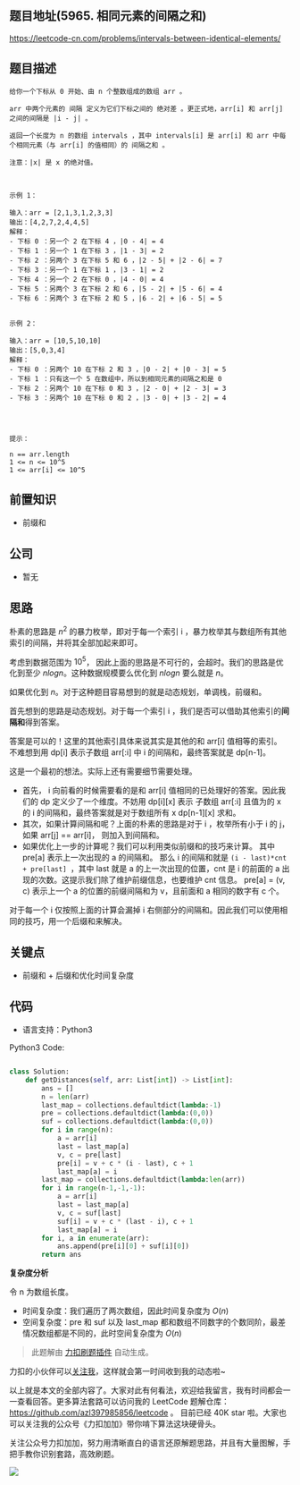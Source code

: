 ## 题目地址(5965. 相同元素的间隔之和)

https://leetcode-cn.com/problems/intervals-between-identical-elements/

## 题目描述

```
给你一个下标从 0 开始、由 n 个整数组成的数组 arr 。

arr 中两个元素的 间隔 定义为它们下标之间的 绝对差 。更正式地，arr[i] 和 arr[j] 之间的间隔是 |i - j| 。

返回一个长度为 n 的数组 intervals ，其中 intervals[i] 是 arr[i] 和 arr 中每个相同元素（与 arr[i] 的值相同）的 间隔之和 。

注意：|x| 是 x 的绝对值。

 

示例 1：

输入：arr = [2,1,3,1,2,3,3]
输出：[4,2,7,2,4,4,5]
解释：
- 下标 0 ：另一个 2 在下标 4 ，|0 - 4| = 4
- 下标 1 ：另一个 1 在下标 3 ，|1 - 3| = 2
- 下标 2 ：另两个 3 在下标 5 和 6 ，|2 - 5| + |2 - 6| = 7
- 下标 3 ：另一个 1 在下标 1 ，|3 - 1| = 2
- 下标 4 ：另一个 2 在下标 0 ，|4 - 0| = 4
- 下标 5 ：另两个 3 在下标 2 和 6 ，|5 - 2| + |5 - 6| = 4
- 下标 6 ：另两个 3 在下标 2 和 5 ，|6 - 2| + |6 - 5| = 5


示例 2：

输入：arr = [10,5,10,10]
输出：[5,0,3,4]
解释：
- 下标 0 ：另两个 10 在下标 2 和 3 ，|0 - 2| + |0 - 3| = 5
- 下标 1 ：只有这一个 5 在数组中，所以到相同元素的间隔之和是 0
- 下标 2 ：另两个 10 在下标 0 和 3 ，|2 - 0| + |2 - 3| = 3
- 下标 3 ：另两个 10 在下标 0 和 2 ，|3 - 0| + |3 - 2| = 4


 

提示：

n == arr.length
1 <= n <= 10^5
1 <= arr[i] <= 10^5
```

## 前置知识

- 前缀和

## 公司

- 暂无

## 思路

朴素的思路是 $n^2$ 的暴力枚举，即对于每一个索引 i ，暴力枚举其与数组所有其他索引的间隔，并将其全部加起来即可。

考虑到数据范围为 $10^5$， 因此上面的思路是不可行的，会超时。我们的思路是优化到至少 $nlogn$。这种数据规模要么优化到 $nlogn$ 要么就是 $n$。

如果优化到 $n$。对于这种题目容易想到的就是动态规划，单调栈，前缀和。

首先想到的思路是动态规划。对于每一个索引 i ，我们是否可以借助其他索引的**间隔和**得到答案。

答案是可以的！这里的其他索引具体来说其实是其他的和 arr[i] 值相等的索引。 不难想到用 dp[i] 表示子数组 arr[:i] 中 i 的间隔和，最终答案就是 dp[n-1]。

这是一个最初的想法。实际上还有需要细节需要处理。

- 首先， i 向前看的时候需要看的是和 arr[i] 值相同的已处理好的答案。因此我们的 dp 定义少了一个维度。不妨用 dp[i][x] 表示 子数组 arr[:i] 且值为的 x 的 i 的间隔和，最终答案就是对于数组所有 x dp[n-1][x] 求和。
- 其次，如果计算间隔和呢？上面的朴素的思路是对于 i ，枚举所有小于 i 的 j，如果 arr[j] == arr[i]， 则加入到间隔和。
- 如果优化上一步的计算呢？我们可以利用类似前缀和的技巧来计算。 其中 pre[a] 表示上一次出现的 a 的间隔和。 那么 i 的间隔和就是 `(i - last)*cnt + pre[last] `，其中 last 就是 a 的上一次出现的位置，cnt 是 i 的前面的 a 出现的次数。这提示我们除了维护前缀信息，也要维护 cnt 信息。 pre[a] = (v, c) 表示上一个 a 的位置的前缀间隔和为 v，且前面和 a 相同的数字有 c 个。

对于每一个 i 仅按照上面的计算会漏掉 i 右侧部分的间隔和。因此我们可以使用相同的技巧，用一个后缀和来解决。

## 关键点

- 前缀和 + 后缀和优化时间复杂度

## 代码

- 语言支持：Python3

Python3 Code:

```python

class Solution:
    def getDistances(self, arr: List[int]) -> List[int]:
        ans = []
        n = len(arr)
        last_map = collections.defaultdict(lambda:-1)
        pre = collections.defaultdict(lambda:(0,0))
        suf = collections.defaultdict(lambda:(0,0))
        for i in range(n):
            a = arr[i]
            last = last_map[a]
            v, c = pre[last]
            pre[i] = v + c * (i - last), c + 1
            last_map[a] = i
        last_map = collections.defaultdict(lambda:len(arr))
        for i in range(n-1,-1,-1):
            a = arr[i]
            last = last_map[a]
            v, c = suf[last]
            suf[i] = v + c * (last - i), c + 1
            last_map[a] = i
        for i, a in enumerate(arr):
            ans.append(pre[i][0] + suf[i][0])
        return ans


```

**复杂度分析**

令 n 为数组长度。

- 时间复杂度：我们遍历了两次数组，因此时间复杂度为 $O(n)$
- 空间复杂度：pre 和 suf 以及 last_map 都和数组不同数字的个数同阶，最差情况数组都是不同的，此时空间复杂度为 $O(n)$

> 此题解由 [力扣刷题插件](https://leetcode-pp.github.io/leetcode-cheat/?tab=solution-template) 自动生成。

力扣的小伙伴可以[关注我](https://leetcode-cn.com/u/fe-lucifer/)，这样就会第一时间收到我的动态啦~

以上就是本文的全部内容了。大家对此有何看法，欢迎给我留言，我有时间都会一一查看回答。更多算法套路可以访问我的 LeetCode 题解仓库：https://github.com/azl397985856/leetcode 。 目前已经 40K star 啦。大家也可以关注我的公众号《力扣加加》带你啃下算法这块硬骨头。

关注公众号力扣加加，努力用清晰直白的语言还原解题思路，并且有大量图解，手把手教你识别套路，高效刷题。

![](https://tva1.sinaimg.cn/large/007S8ZIlly1gfcuzagjalj30p00dwabs.jpg)
